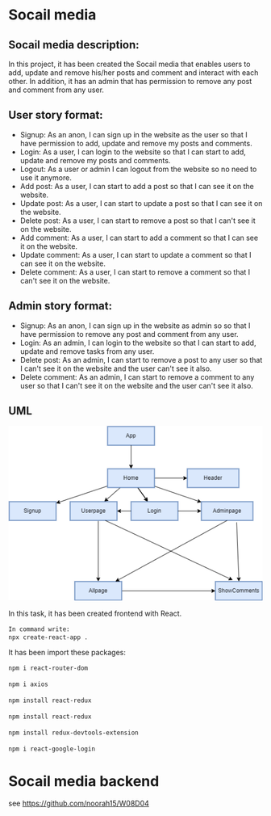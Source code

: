 # Socail media

## Socail media description:

In this project, it has been created the Socail media that enables users to add, update and remove his/her posts and comment and interact with each other. In addition, it has an admin that has permission to remove any post and comment from any user.

## User story format:

- Signup: As an anon, I can sign up in the website as the user so that I have permission to add, update and remove my posts and comments.
- Login: As a user, I can login to the website so that I can start to add, update and remove my posts and comments.
- Logout: As a user or admin I can logout from the website so no need to use it anymore.
- Add post: As a user, I can start to add a post so that I can see it on the website.
- Update post: As a user, I can start to update a post so that I can see it on the website.
- Delete post: As a user, I can start to remove a post so that I can't see it on the website.
- Add comment: As a user, I can start to add a comment so that I can see it on the website.
- Update comment: As a user, I can start to update a comment so that I can see it on the website.
- Delete comment: As a user, I can start to remove a comment so that I can't see it on the website.

## Admin story format:

- Signup: As an anon, I can sign up in the website as admin so so that I have permission to remove any post and comment from any user.
- Login: As an admin, I can login to the website so that I can start to add, update and remove tasks from any user.
- Delete post: As an admin, I can start to remove a post to any user so that I can't see it on the website and the user can't see it also.
- Delete comment: As an admin, I can start to remove a comment to any user so that I can't see it on the website and the user can't see it also.

## UML

![W09D05.drawio img](https://github.com/noorah15/w09d05/blob/main/W09D05.drawio.png)

In this task, it has been created frontend with React.

    In command write:
    npx create-react-app .

It has been import these packages:

    npm i react-router-dom

    npm i axios

    npm install react-redux

    npm install react-redux

    npm install redux-devtools-extension

    npm i react-google-login

# Socail media backend

see https://github.com/noorah15/W08D04
